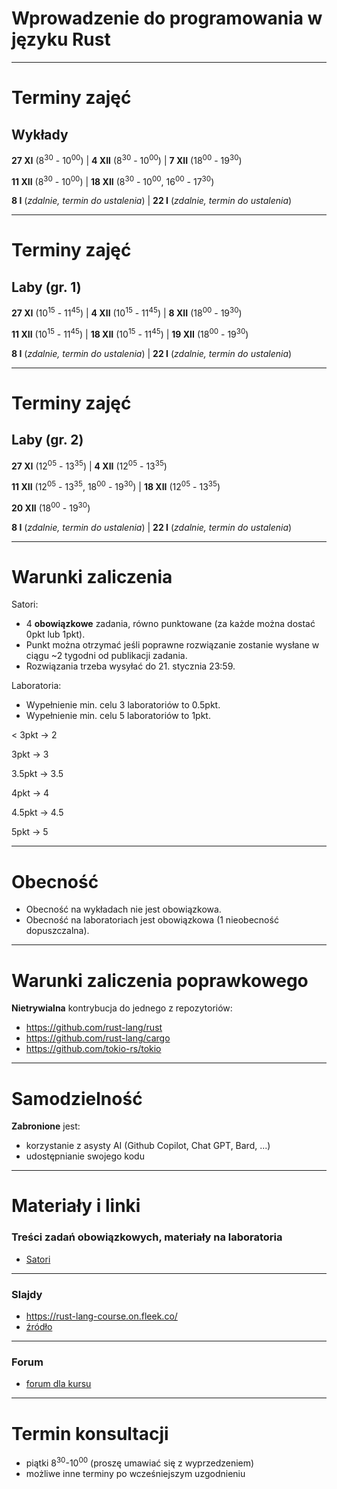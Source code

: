 # Wprowadzenie do programowania w języku Rust

---

# Terminy zajęć

## Wykłady
**27 XI** (8<sup>30</sup> - 10<sup>00</sup>) |
**4 XII** (8<sup>30</sup> - 10<sup>00</sup>) | **7 XII** (18<sup>00</sup> - 19<sup>30</sup>)

**11 XII** (8<sup>30</sup> - 10<sup>00</sup>) |
**18 XII** (8<sup>30</sup> - 10<sup>00</sup>, 16<sup>00</sup> - 17<sup>30</sup>)

**8 I** (_zdalnie, termin do ustalenia_) |
**22 I** (_zdalnie, termin do ustalenia_)

---

# Terminy zajęć

## Laby (gr. 1)
**27 XI** (10<sup>15</sup> - 11<sup>45</sup>) |
**4 XII** (10<sup>15</sup> - 11<sup>45</sup>) | 
**8 XII** (18<sup>00</sup> - 19<sup>30</sup>)

**11 XII** (10<sup>15</sup> - 11<sup>45</sup>) |
**18 XII** (10<sup>15</sup> - 11<sup>45</sup>) |
**19 XII** (18<sup>00</sup> - 19<sup>30</sup>)

**8 I** (_zdalnie, termin do ustalenia_) |
**22 I** (_zdalnie, termin do ustalenia_)

---

# Terminy zajęć

## Laby (gr. 2)
**27 XI** (12<sup>05</sup> - 13<sup>35</sup>) |
**4 XII** (12<sup>05</sup> - 13<sup>35</sup>)

**11 XII** (12<sup>05</sup> - 13<sup>35</sup>, 18<sup>00</sup> - 19<sup>30</sup>) |
**18 XII** (12<sup>05</sup> - 13<sup>35</sup>)

**20 XII** (18<sup>00</sup> - 19<sup>30</sup>)

**8 I** (_zdalnie, termin do ustalenia_) |
**22 I** (_zdalnie, termin do ustalenia_)

---

# Warunki zaliczenia

<rc-cols>
<rc-col left fat>

Satori:
 - 4 **obowiązkowe** zadania, równo punktowane (za każde można dostać 0pkt lub 1pkt).
 - Punkt można otrzymać jeśli poprawne rozwiązanie zostanie wysłane w ciągu ~2 tygodni od publikacji zadania.
 - Rozwiązania trzeba wysyłać do 21. stycznia 23:59.

Laboratoria:
 - Wypełnienie min. celu 3 laboratoriów to 0.5pkt.
 - Wypełnienie min. celu 5 laboratoriów to 1pkt.

</rc-col>
<rc-col right>

< 3pkt → 2

3pkt → 3 

3.5pkt → 3.5

4pkt → 4 

4.5pkt → 4.5

5pkt → 5
</rc-col>
</rc-cols>

---

# Obecność

- Obecność na wykładach nie jest obowiązkowa.
- Obecność na laboratoriach jest obowiązkowa (1 nieobecność dopuszczalna).

---

# Warunki zaliczenia poprawkowego

**Nietrywialna** kontrybucja do jednego z repozytoriów:
 - https://github.com/rust-lang/rust
 - https://github.com/rust-lang/cargo
 - https://github.com/tokio-rs/tokio

---

# Samodzielność

**Zabronione** jest:
 - korzystanie z asysty AI (Github Copilot, Chat GPT, Bard, ...)
 - udostępnianie swojego kodu

---

# Materiały i linki

### Treści zadań obowiązkowych, materiały na laboratoria
- [Satori](https://satori.tcs.uj.edu.pl/contest/8677128/)

 ---

### Slajdy

 - https://rust-lang-course.on.fleek.co/
 - [źródło](https://github.com/pmikolajczyk41/rust-lang-course)

 ---

### Forum
 - [forum dla kursu](https://forum.tcs.uj.edu.pl/c/ia-23-24-zima/rust-24/341)

---

# Termin konsultacji

- piątki 8<sup>30</sup>-10<sup>00</sup> (proszę umawiać się z wyprzedzeniem)
- możliwe inne terminy po wcześniejszym uzgodnieniu
